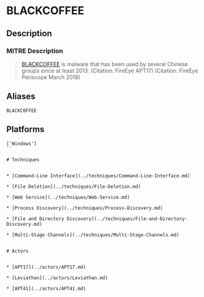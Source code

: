 
# BLACKCOFFEE

## Description

### MITRE Description

> [BLACKCOFFEE](https://attack.mitre.org/software/S0069) is malware that has been used by several Chinese groups since at least 2013. (Citation: FireEye APT17) (Citation: FireEye Periscope March 2018)

## Aliases

```
BLACKCOFFEE
```

## Platforms

```
['Windows']
``

# Techniques


* [Command-Line Interface](../techniques/Command-Line-Interface.md)

* [File Deletion](../techniques/File-Deletion.md)
    
* [Web Service](../techniques/Web-Service.md)
    
* [Process Discovery](../techniques/Process-Discovery.md)
    
* [File and Directory Discovery](../techniques/File-and-Directory-Discovery.md)
    
* [Multi-Stage Channels](../techniques/Multi-Stage-Channels.md)
    

# Actors


* [APT17](../actors/APT17.md)

* [Leviathan](../actors/Leviathan.md)
    
* [APT41](../actors/APT41.md)
    
